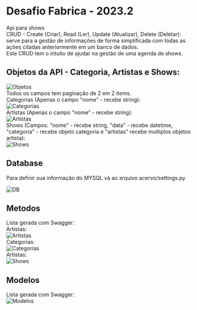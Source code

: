 
# Desafio Fabrica - 2023.2

Api para shows\
CRUD - Create (Criar), Read (Ler), Update (Atualizar), Delete (Deletar): serve para a gestão de informações de forma simplificada com todas as ações citadas anteriormente em um banco de dados.\
Este CRUD tem o intuito de ajudar na gestão de uma agenda de shows.

## Objetos da API - Categoria, Artistas e Shows:
![Objetos](https://i.imgur.com/RoZYiTF.png)\
Todos os campos tem paginação de 2 em 2 items.\
Categorias (Apenas o campo "nome" - recebe string):\
![Categorias](https://i.imgur.com/o95xrA5.png)\
Artistas (Apenas o campo "nome" - recebe string):\
![Artistas](https://i.imgur.com/o95xrA5.png)\
Shows (Campos: "nome" - recebe string, "data" - recebe datetime, "categoria" - recebe objeto categoria e "artistas" recebe multiplos objetos artista):\
![Shows](https://i.imgur.com/jz90xvb.png)



## Database

Para definir sua informação do MYSQL vá ao arquivo acervo/settings.py

![DB](https://i.imgur.com/svujXHW.png)


## Metodos

Lista gerada com Swagger:\
Artistas:\
![Artistas](https://i.imgur.com/XcPd4yC.png)\
Categorias:\
![Categorias](https://i.imgur.com/cN9O1xT.png)\
Artistas:\
![Shows](https://i.imgur.com/ryaWies.png)

## Modelos
Lista gerada com Swagger:\
![Modelos](https://i.imgur.com/6o3UD8e.png)
